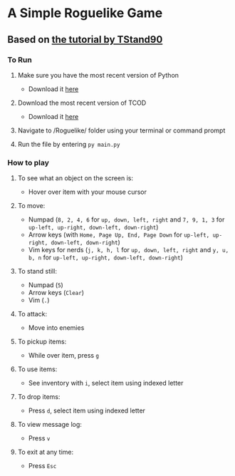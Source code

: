 # A Simple Roguelike Game

## Based on [the tutorial by TStand90](http://rogueliketutorials.com/)

### To Run

1. Make sure you have the most recent version of Python

   - Download it [here](https://www.python.org/downloads/)

2. Download the most recent version of TCOD

    - Download it [here](https://python-tcod.readthedocs.io/en/latest/installation.html)

3. Navigate to /Roguelike/ folder using your terminal or command prompt

4. Run the file by entering `py main.py`

### How to play

1. To see what an object on the screen is:

    - Hover over item with your mouse cursor

2. To move:

    - Numpad (`8, 2, 4, 6` for `up, down, left, right` and `7, 9, 1, 3` for `up-left, up-right, down-left, down-right`)
    - Arrow keys (with `Home, Page Up, End, Page Down` for `up-left, up-right, down-left, down-right`)
    - Vim keys for nerds (`j, k, h, l` for `up, down, left, right` and `y, u, b, n` for `up-left, up-right, down-left, down-right`)

3. To stand still:

    - Numpad (`5`)
    - Arrow keys (`Clear`)
    - Vim (`.`)

4. To attack:

    - Move into enemies

5. To pickup items:

    - While over item, press `g`

6. To use items:

    - See inventory with `i`, select item using indexed letter

7. To drop items:

    - Press `d`, select item using indexed letter

8. To view message log:

    - Press `v`

9.  To exit at any time:

    - Press `Esc`
